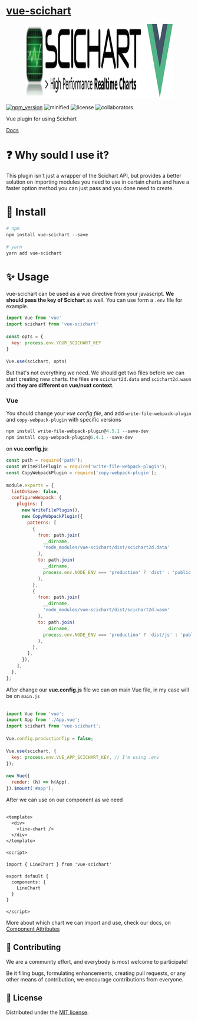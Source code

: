 # [vue-scichart](https://vue-scichart.netlify.app/)

<p align="center">
  <img src="docs/.vuepress/public/img/vue-scichart_logo.svg" alt="Logo" width="400" height="200">
</p>

[![npm_version](https://img.shields.io/npm/v/vue-scichart/latest?label=npm&style=flat-square)](https://www.npmjs.com/package/vue-scichart) ![minified](https://img.shields.io/bundlephobia/min/vue-scichart?label=minified&style=flat-square) ![license](https://img.shields.io/npm/l/vue-scichart?style=flat-square) ![collaborators](https://img.shields.io/npm/collaborators/vue-scichart?label=collaborators&style=flat-square)

Vue plugin for using Scichart

[Docs](https://vue-scichart.netlify.app/)

# :question: Why sould I use it?

This plugin isn't just a wrapper of the Scichart API, but provides a better solution on importing modules you need to use in certain charts and have a faster option method you can just pass and you done need to create.

# :electric_plug: Install

```powershell
# npm
npm install vue-scichart --save

# yarn
yarn add vue-scichart
```

# :sparkles: Usage

vue-scichart can be used as a vue directive from your javascript. **We should pass the key of Scichart** as well. You can use form a ```.env``` file for example.

```js
import Vue from 'vue'
import scichart from 'vue-scichart'

const opts = {
  key: process.env.YOUR_SCICHART_KEY
}

Vue.use(scichart, opts)
```

But that's not everything we need. We should get two files before we can start creating new charts. the files are `scichart2d.data` and `scichart2d.wasm` and **they are different on vue/nuxt context**.

### Vue

You should change your *vue config file*, and add `write-file-webpack-plugin` and `copy-webpack-plugin` with specific versions

```powershell
npm install write-file-webpack-plugin@4.5.1 --save-dev 
npm install copy-webpack-plugin@6.4.1 --save-dev
```

on **vue.config.js**:

```js
const path = require('path');
const WriteFilePlugin = require('write-file-webpack-plugin');
const CopyWebpackPlugin = require('copy-webpack-plugin');

module.exports = {
  lintOnSave: false,
  configureWebpack: {
    plugins: [
      new WriteFilePlugin(),
      new CopyWebpackPlugin({
        patterns: [
          {
            from: path.join(
              __dirname,
              'node_modules/vue-scichart/dist/scichart2d.data'
            ),
            to: path.join(
              __dirname,
              process.env.NODE_ENV === 'production' ? 'dist' : 'public'
            ),
          },
          {
            from: path.join(
              __dirname,
              'node_modules/vue-scichart/dist/scichart2d.wasm'
            ),
            to: path.join(
              __dirname,
              process.env.NODE_ENV === 'production' ? 'dist/js' : 'public/js'
            ),
          },
        ],
      }),
    ],
  },
};
```

After change our **vue.config.js** file we can on main Vue file, in my case will be on `main.js`

```js

import Vue from 'vue';
import App from './App.vue';
import scichart from 'vue-scichart';

Vue.config.productionTip = false;

Vue.use(scichart, {
  key: process.env.VUE_APP_SCICHART_KEY, // I'm using .env
});

new Vue({
  render: (h) => h(App),
}).$mount('#app');


```

After we can use on our component as we need

```vue

<template>
  <div>
    <line-chart />
  </div>
</template>

<script>

import { LineChart } from 'vue-scichart'

export default {
  components: {
    LineChart
  }
}

</script>

```

More about which chart we can import and use, check our docs, on [Component Attributes](https://vue-scichart.netlify.app/content/docs/configs.html)


## 🤝 Contributing
We are a community effort, and everybody is most welcome to participate!

Be it filing bugs, formulating enhancements, creating pull requests, or any other means of contribution, we encourage contributions from everyone.

## 📝 License
Distributed under the <a href="/LICENSE">MIT license</a>.